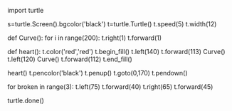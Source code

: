 import turtle

s=turtle.Screen().bgcolor('black')
t=turtle.Turtle()
t.speed(5)
t.width(12)

def Curve():
    for i in range(200):
        t.right(1)
        t.forward(1)

def heart():
    t.color('red','red')
    t.begin_fill()
    t.left(140)
    t.forward(113)
    Curve()
    t.left(120)
    Curve()
    t.forward(112)
    t.end_fill()

heart()
t.pencolor('black')
t.penup()
t.goto(0,170)
t.pendown()

for broken in range(3):
    t.left(75)
    t.forward(40)
    t.right(65)
    t.forward(45)

turtle.done()
